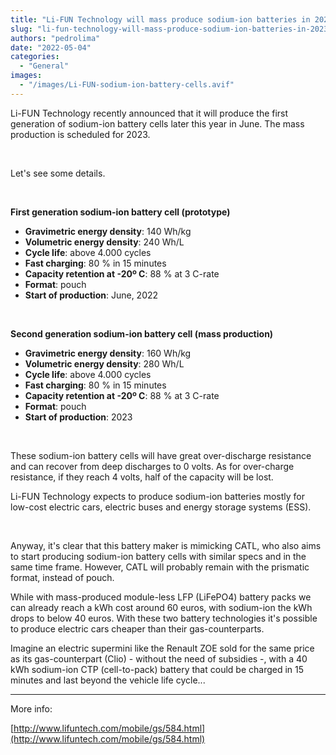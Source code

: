 ```yaml
---
title: "Li-FUN Technology will mass produce sodium-ion batteries in 2023"
slug: "li-fun-technology-will-mass-produce-sodium-ion-batteries-in-2023"
authors: "pedrolima"
date: "2022-05-04"
categories:
  - "General"
images:
  - "/images/Li-FUN-sodium-ion-battery-cells.avif"
---
```


Li-FUN Technology recently announced that it will produce the first generation of sodium-ion battery cells later this year in June. The mass production is scheduled for 2023.

 

Let's see some details.

 

**First generation sodium-ion battery cell (prototype)**

- **Gravimetric energy density**: 140 Wh/kg
- **Volumetric energy density**: 240 Wh/L
- **Cycle life**: above 4.000 cycles
- **Fast charging**: 80 % in 15 minutes
- **Capacity retention at -20º C**: 88 % at 3 C-rate
- **Format**: pouch
- **Start of production**: June, 2022

 

**Second generation sodium-ion battery cell (mass production)**

- **Gravimetric energy density**: 160 Wh/kg
- **Volumetric energy density**: 280 Wh/L
- **Cycle life**: above 4.000 cycles
- **Fast charging**: 80 % in 15 minutes
- **Capacity retention at -20º C**: 88 % at 3 C-rate
- **Format**: pouch
- **Start of production**: 2023

 

These sodium-ion battery cells will have great over-discharge resistance and can recover from deep discharges to 0 volts. As for over-charge resistance, if they reach 4 volts, half of the capacity will be lost.

Li-FUN Technology expects to produce sodium-ion batteries mostly for low-cost electric cars, electric buses and energy storage systems (ESS).

 

Anyway, it's clear that this battery maker is mimicking CATL, who also aims to start producing sodium-ion battery cells with similar specs and in the same time frame. However, CATL will probably remain with the prismatic format, instead of pouch.

While with mass-produced module-less LFP (LiFePO4) battery packs we can already reach a kWh cost around 60 euros, with sodium-ion the kWh drops to below 40 euros. With these two battery technologies it's possible to produce electric cars cheaper than their gas-counterparts.

Imagine an electric supermini like the Renault ZOE sold for the same price as its gas-counterpart (Clio) - without the need of subsidies -, with a 40 kWh sodium-ion CTP (cell-to-pack) battery that could be charged in 15 minutes and last beyond the vehicle life cycle...

---

More info:

[http://www.lifuntech.com/mobile/gs/584.html](http://www.lifuntech.com/mobile/gs/584.html)
